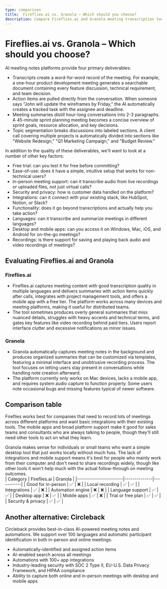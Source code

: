 ```yaml
---
type: comparison
title:  Fireflies.ai vs. Granola – Which should you choose?
description: Compare Fireflies.ai and Granola meeting transcription tools, explore their key features, and discover Circleback as an alternative solution for your needs.
---
```


# Fireflies.ai vs. Granola – Which should you choose?  
AI meeting notes platforms provide four primary deliverables:  
  
* Transcripts create a word-for-word record of the meeting. For example, a one-hour product development meeting generates a searchable document containing every feature discussion, technical requirement, and team decision.  
* Action items are pulled directly from the conversation. When someone says "John will update the wireframes by Friday," the AI automatically creates a tracked task with the assignee and deadline.  
* Meeting summaries distill hour-long conversations into 2-3 paragraphs. A 45-minute sprint planning meeting becomes a concise overview of sprint goals, resource allocation, and key decisions.  
* Topic segmentation breaks discussions into labeled sections. A client call covering multiple projects is automatically divided into sections like "Website Redesign," "Q1 Marketing Campaign," and "Budget Review."  
  
In addition to the quality of these deliverables, we'll want to look at a number of other key factors:  
  
* Free trial: can you test it for free before committing?  
* Ease-of-use: does it have a simple, intuitive setup that works for non-technical users?  
* In-person meeting support: can it transcribe audio from live recordings or uploaded files, not just virtual calls?  
* Security and privacy: how is customer data handled on the platform?  
* Integrations: can it connect with your existing stack, like HubSpot, Notion, or Slack?  
* Functionality: does it go beyond transcriptions and actually help you take action?  
* Languages: can it transcribe and summarize meetings in different languages?  
* Desktop and mobile apps: can you access it on Windows, Mac, iOS, and Android for on-the-go meetings?  
* Recordings: is there support for saving and playing back audio and video recordings of meetings?    
## Evaluating Fireflies.ai and Granola  
### Fireflies.ai
* Fireflies.ai captures meeting content with good transcription quality in multiple languages and delivers summaries with action items quickly after calls, integrates with project management tools, and offers a mobile app with a free tier. The platform works across many devices and meeting platforms, making it useful for distributed teams.
* The tool sometimes produces overly general summaries that miss nuanced details, struggles with heavy accents and technical terms, and gates key features like video recording behind paid tiers. Users report interface clutter and excessive notifications as minor issues.

### Granola
* Granola automatically captures meeting notes in the background and produces organized summaries that can be customized via templates, featuring a minimal interface and unobtrusive recording process. The tool focuses on letting users stay present in conversations while handling note creation afterward.
* The platform currently only works on Mac devices, lacks a mobile app, and requires system audio capture to function properly. Some users note occasional bugs and missing features typical of newer software.  
## Comparison table    
Fireflies works best for companies that need to record lots of meetings across different platforms and want basic integrations with their existing tools. The mobile apps and broad platform support make it good for sales teams and consultants who are always talking to people, though they'll still need other tools to act on what they learn.

Granola makes sense for individuals or small teams who want a simple desktop tool that just works locally without much fuss. The lack of integrations and mobile support means it's best for people who mainly work from their computer and don't need to share recordings widely, though like other tools it won't help much with the actual follow-through on meeting outcomes.  
| Category              | Fireflies.ai | Granola   |
|-----------------------|--------------|-----------|
| Good for in-person    | ✅           | ❌        |
| Local recording       | ✅           | ✅        |
| Integrations          | ✅           | ❌        |
| Automation engine     | ❌           | ❌        |
| Language support      | ✅           | ✅        |
| Desktop app           | ❌           | ✅        |
| Mobile apps           | ✅           | ❌        |
| Trial or free plan    | ✅           | ✅        |
| Security & privacy    | ✅           | ✅        |  
## Another alternative: Circleback  
Circleback provides best-in-class AI-powered meeting notes and automations. We support over 100 languages and automatic participant identification in both in-person and online meetings.  
  
* Automatically-identified and assigned action items  
* AI-enabled search across all meetings  
* Automations with 100+ app integrations  
* Industry-leading security with SOC 2 Type II, EU-U.S. Data Privacy Framework, and HIPAA compliance  
* Ability to capture both online and in-person meetings with desktop and mobile apps  